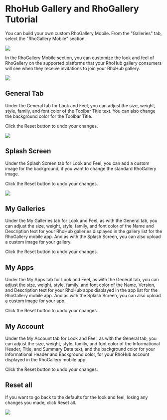 # RhoHub Gallery and RhoGallery Tutorial

You can build your own custom RhoGallery Mobile. From the "Galleries" tab, select the "RhoGallery Mobile" section.

<img src="http://rhodocs.s3.amazonaws.com/rhohub-rhogallery/rhohub-section-rhogallery-mobile-link.jpg"/>

In the RhoGallery Mobile section, you can customize the look and feel of RhoGallery on the supported platforms that your RhoHub gallery consumers will see when they receive invitations to join your RhoHub gallery.

<img src="http://rhodocs.s3.amazonaws.com/rhohub-rhogallery/rhohub-rhogallery-mobile.jpg"/>

## General Tab

Under the General tab for Look and Feel, you can adjust the size, weight, style, family, and font color of the Toolbar Title text. You can also change the background color for the Toolbar Title.

Click the Reset button to undo your changes.

<img src="http://rhodocs.s3.amazonaws.com/rhohub-rhogallery/rhohub-mobile-look-feel-general.jpg"/>

## Splash Screen

Under the Splash Screen tab for Look and Feel, you can add a custom image for the background, if you want to change the standard RhoGallery image.

Click the Reset button to undo your changes.

<img src="http://rhodocs.s3.amazonaws.com/rhohub-rhogallery/rhohub-mobile-look-feel-splash.jpg"/>

## My Galleries

Under the My Galleries tab for Look and Feel, as with the General tab, you can adjust the size, weight, style, family, and font color of the Name and Description text for your RhoHub galleries displayed in the gallery list for the RhoGallery mobile app. And as with the Splash Screen, you can also upload a custom image for your gallery.

Click the Reset button to undo your changes.

## My Apps

Under the My Apps tab for Look and Feel, as with the General tab, you can adjust the size, weight, style, family, and font color of the Name, Version, and Description text for your RhoHub apps displayed in the app list for the RhoGallery mobile app. And as with the Splash Screen, you can also upload a custom image for your app.

Click the Reset button to undo your changes.

## My Account

Under the My Account tab for Look and Feel, as with the General tab, you can adjust the size, weight, style, family, and font color of the Informational Header, Title, and Summary Data text, and the background color for your Informational Header and Background color, for your RhoHub account displayed in the RhoGallery mobile app.

Click the Reset button to undo your changes.

## Reset all

If you want to go back to the defaults for the look and feel, losing any changes you made, click Reset all.

<img src="http://rhodocs.s3.amazonaws.com/rhohub-rhogallery/rhohub-mobile-look-feel-reset-all.jpg"/>